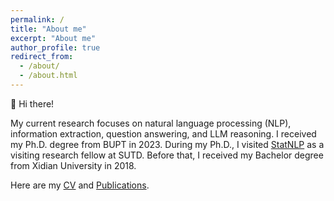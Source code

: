 ```yaml
---
permalink: /
title: "About me"
excerpt: "About me"
author_profile: true
redirect_from: 
  - /about/
  - /about.html
---
```


👋 Hi there!

My current research focuses on natural language processing (NLP), information extraction, question answering, and LLM reasoning. 
I received my Ph.D. degree from BUPT in 2023. During my Ph.D., I visited [StatNLP](https://istd.sutd.edu.sg/people/faculty/lu-wei) as a visiting research fellow at SUTD.
Before that, I received my Bachelor degree from Xidian University in 2018.

Here are my [CV](https://hanjiale.github.io/cv/) and [Publications](https://hanjiale.github.io/publications/).

<script type="text/javascript" id="mapmyvisitors" src="//mapmyvisitors.com/map.js?d=1-VHjMWjv_T_7OD7YwrBMGnwhoYkedc_-0wCnExqZIw&cl=ffffff&w=a"></script>
<script type="text/javascript">
   function resizeMap() {
      var map = document.getElementById('mapmyvisitors');
      if (map) {
         map.style.width = '100px';
         map.style.height = '60px';
      }
   }
   window.onload = function() {
      resizeMap();
   };
</script>
